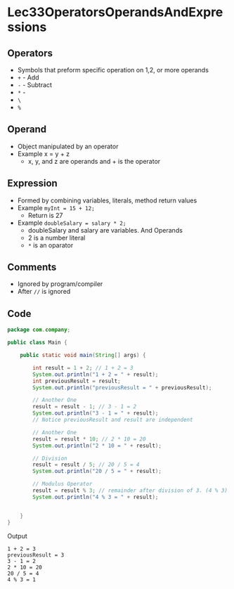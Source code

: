 # Lec33OperatorsOperandsAndExpressions

## Operators
* Symbols that preform specific operation on 1,2, or more operands
* `+` - Add
* `-` - Subtract
* `*` - 
* `\`
* `%`

## Operand
* Object manipulated by an operator
* Example x = y + z
  * x, y, and z are operands and + is the operator

## Expression
* Formed by combining variables, literals, method return values
* Example `myInt = 15 + 12;`
  * Return is 27
* Example `doubleSalary = salary * 2;`
  * doubleSalary and salary are variables. And Operands
  * 2 is a number literal
  * `*` is an oparator

## Comments
* Ignored by program/compiler
* After ``//`` is ignored

## Code

```java
package com.company;

public class Main {

    public static void main(String[] args) {

        int result = 1 + 2; // 1 + 2 = 3
        System.out.println("1 + 2 = " + result);
        int previousResult = result;
        System.out.println("previousResult = " + previousResult);

        // Another One
        result = result - 1; // 3 - 1 = 2
        System.out.println("3 - 1 = " + result);
        // Notice previousResult and result are independent

        // Another One
        result = result * 10; // 2 * 10 = 20
        System.out.println("2 * 10 = " + result);

        // Division
        result = result / 5; // 20 / 5 = 4
        System.out.println("20 / 5 = " + result);

        // Modulus Operator
        result = result % 3; // remainder after division of 3. (4 % 3) = 1
        System.out.println("4 % 3 = " + result);


    }
}
```
Output
```
1 + 2 = 3
previousResult = 3
3 - 1 = 2
2 * 10 = 20
20 / 5 = 4
4 % 3 = 1
```
























